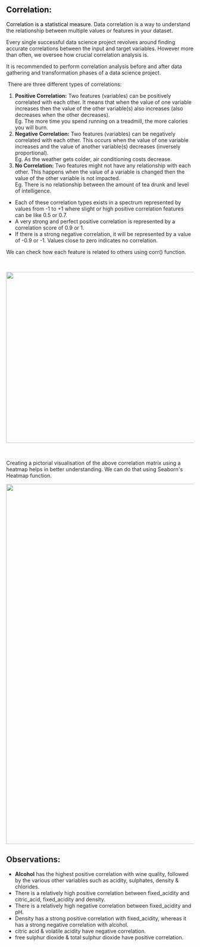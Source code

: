 <h2><span style="color:#000000">Correlation:</span></h2>

<p><span style="color:#000000">Correlation is a statistical measure. </span><span style="color:#212121">Data correlation is a way to understand the relationship between multiple values or features in your dataset.</span></p>

<p><span style="color:#212121">Every single successful data science project revolves around finding accurate correlations between the input and target variables. However more than often, we oversee how crucial correlation analysis is.&nbsp;</span></p>

<p><span style="color:#212121">It is recommended to perform correlation analysis before and after data gathering and transformation phases of a data science project.</span></p>

<p><span style="color:#212121">&nbsp;There are three different types of correlations:</span></p>

<ol>
	<li style="list-style-type:decimal"><span style="color:#212121"><strong>Positive Correlation:</strong> Two features (variables) can be positively correlated with each other. It means that when the value of one variable increases then the value of the other variable(s) also increases (also decreases when the other decreases).<br />
	Eg. The more time you spend running on a treadmill, the more calories you will burn.</span></li>
	<li style="list-style-type:decimal"><span style="color:#212121"><strong>Negative Correlation:</strong> Two features (variables) can be negatively correlated with each other. This occurs when the value of one variable increases and the value of another variable(s) decreases (inversely proportional).<br />
	Eg. As the weather gets colder, air conditioning costs decrease.</span></li>
	<li style="list-style-type:decimal"><span style="color:#212121"><strong>No Correlation:</strong> Two features might not have any relationship with each other. This happens when the value of a variable is changed then the value of the other variable is not impacted.<br />
	Eg. There is no relationship between the amount of tea drunk and level of intelligence.</span></li>
</ol>

<ul>
	<li><span style="color:#212121">Each of these correlation types exists in a spectrum represented by values from -1 to +1 where slight or high positive correlation features can be like 0.5 or 0.7.</span></li>
	<li><span style="color:#212121">A very strong and perfect positive correlation is represented by a correlation score of 0.9 or 1.</span></li>
	<li><span style="color:#212121">If there is a strong negative correlation, it will be represented by a value of -0.9 or -1. Values close to zero indicates no correlation.</span></li>
</ul>

<p><span style="color:#212121">We can check how each feature is related to others using </span><span style="color:#212121">corr()</span><span style="color:#212121"> function.</span></p>

<p>&nbsp;</p>

<p style="text-align:center"><img alt="" height="459" src="https://dphi-courses.s3.ap-south-1.amazonaws.com/introduction-to-eda/Module3/eda3m4.png" width="1435" /></p>

<p>&nbsp;</p>

<p><span style="color:#212121"><span style="background-color:#ffffff">Creating a pictorial visualisation of the above correlation matrix using a heatmap helps in better understanding. We can do that using Seaborn&#39;s Heatmap function.</span></span></p>

<p style="text-align:center"><img alt="" height="966" src="https://dphi-courses.s3.ap-south-1.amazonaws.com/introduction-to-eda/Module3/eda3m5.png" width="1247" /></p>

<h2><span style="color:#212121"><span style="background-color:#ffffff"><strong>Observations:</strong></span></span></h2>

<ul>
	<li style="list-style-type:disc"><span style="color:#212121"><span style="background-color:#ffffff"><strong>Alcohol</strong> has the highest positive correlation with wine quality, followed by the various other variables such as acidity, sulphates, density &amp; chlorides.</span></span></li>
	<li style="list-style-type:disc"><span style="color:#212121"><span style="background-color:#ffffff">There is a relatively high positive correlation between fixed_acidity and citric_acid, fixed_acidity and density.</span></span></li>
	<li style="list-style-type:disc"><span style="color:#212121"><span style="background-color:#ffffff">There is a relatively high negative correlation between fixed_acidity and pH.</span></span></li>
	<li style="list-style-type:disc"><span style="color:#212121"><span style="background-color:#ffffff">Density has a strong positive correlation with fixed_acidity, whereas it has a strong negative correlation with alcohol.</span></span></li>
	<li style="list-style-type:disc"><span style="color:#212121"><span style="background-color:#ffffff">citric acid &amp; volatile acidity have negative correlation.</span></span></li>
	<li style="list-style-type:disc"><span style="color:#212121"><span style="background-color:#ffffff">free sulphur dioxide &amp; total sulphur dioxide have positive correlation.</span></span></li>
</ul>